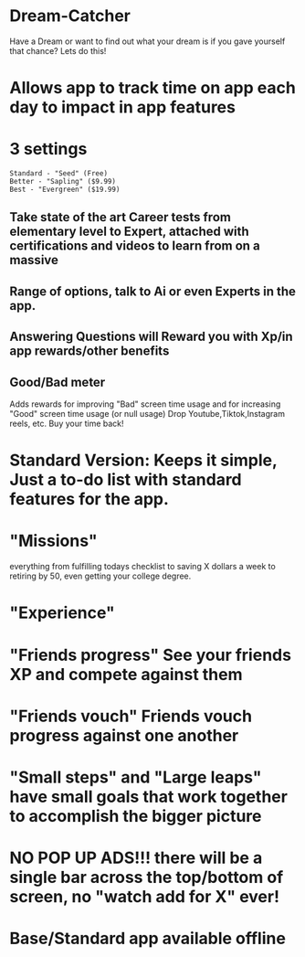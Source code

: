 # Dream-Catcher
Have a Dream or want to find out what your dream is if you gave yourself that chance? Lets do this!

# Allows app to track time on app each day to impact in app features
# 3 settings
    Standard - "Seed" (Free)
    Better - "Sapling" ($9.99)
    Best - "Evergreen" ($19.99)

## Take state of the art Career tests from elementary level to Expert, attached with certifications and videos to learn from on a massive
## Range of options, talk to Ai or even Experts in the app. 
## Answering Questions will Reward you with Xp/in app rewards/other benefits

## Good/Bad meter
Adds rewards for improving "Bad" screen time usage and for increasing "Good" screen time usage (or null usage)
Drop Youtube,Tiktok,Instagram reels, etc. 
Buy your time back! 
# Standard Version: Keeps it simple, Just a to-do list with standard features for the app.
# "Missions"
everything from fulfilling todays checklist to saving X dollars a week to retiring by 50, even getting your college degree.
# "Experience"
# "Friends progress" See your friends XP and compete against them
# "Friends vouch" Friends vouch progress against one another
# "Small steps" and "Large leaps"  have small goals that work together to accomplish the bigger picture
# NO POP UP ADS!!! there will be a single bar across the top/bottom of screen, no "watch add for X" ever!
# Base/Standard app available offline
# 

